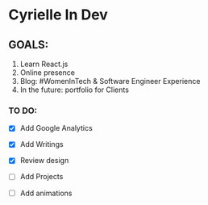 # Cyrielle In Dev

## GOALS:
1. Learn React.js
1. Online presence
1. Blog: #WomenInTech & Software Engineer Experience
1. In the future: portfolio for Clients

### TO DO:
- [x] Add Google Analytics
- [x] Add Writings
- [x] Review design
- [ ] Add Projects
- [ ] Add animations

